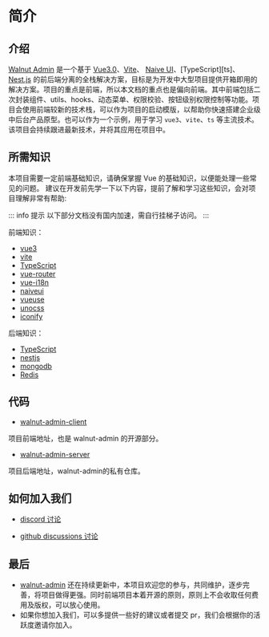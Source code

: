 # 简介

## 介绍

[Walnut Admin][walnut-admin-client] 是一个基于 [Vue3.0][vue3]、[Vite][vite]、 [Naive UI][naiveui]、[TypeScript][ts]、[Nest.js][nestjs] 的前后端分离的全栈解决方案，目标是为开发中大型项目提供开箱即用的解决方案。项目的重点是前端，所以本文档的重点也是偏向前端。其中前端包括二次封装组件、utils、hooks、动态菜单、权限校验、按钮级别权限控制等功能。项目会使用前端较新的技术栈，可以作为项目的启动模版，以帮助你快速搭建企业级中后台产品原型。也可以作为一个示例，用于学习 `vue3`、`vite`、`ts` 等主流技术。该项目会持续跟进最新技术，并将其应用在项目中。

## 所需知识

本项目需要一定前端基础知识，请确保掌握 Vue 的基础知识，以便能处理一些常见的问题。
建议在开发前先学一下以下内容，提前了解和学习这些知识，会对项目理解非常有帮助:

::: info 提示
以下部分文档没有国内加速，需自行挂梯子访问。
:::

前端知识：

- [vue3]
- [vite]
- [TypeScript]
- [vue-router]
- [vue-i18n]
- [naiveui]
- [vueuse]
- [unocss]
- [iconify]

后端知识：

- [TypeScript]
- [nestjs]
- [mongodb]
- [Redis]

## 代码

- [walnut-admin-client]

项目前端地址，也是 walnut-admin 的开源部分。

- [walnut-admin-server]

项目后端地址，walnut-admin的私有仓库。

## 如何加入我们

- <a href="https://discord.gg/kfVuasVXs2" target='_blank'>discord 讨论</a>

- <a href="https://github.com/orgs/walnut-admin/discussions" target='_blank'>github discussions 讨论</a>

## 最后

- [walnut-admin] 还在持续更新中，本项目欢迎您的参与，共同维护，逐步完善，将项目做得更强。同时前端项目本着开源的原则，原则上不会收取任何费用及版权，可以放心使用。
- 如果你想加入我们，可以多提供一些好的建议或者提交 pr，我们会根据你的活跃度邀请你加入。

<!-- links -->

[author]: https://github.com/Zhaocl1997
[walnut-admin]: https://github.com/walnut-admin
[walnut-admin-client]: https://github.com/walnut-admin/walnut-admin-client
[walnut-admin-server]: https://github.com/walnut-admin/walnut-admin-server
[vue3]: https://v3.cn.vuejs.org/
[vite]: https://cn.vitejs.dev/
[naiveui]: https://www.naiveui.com/zh-CN/dark
[mongodb]: https://www.mongodb.com/
[Redis]: https://redis.io/
[TypeScript]: https://www.typescriptlang.org/
[vue-router]: https://next.router.vuejs.org/
[nestjs]: https://nestjs.com/
[vueuse]: https://vueuse.org/
[unocss]: https://github.com/unocss/unocss
[iconify]: https://iconify.design/
[vue-i18n]: https://vue-i18n.intlify.dev/
